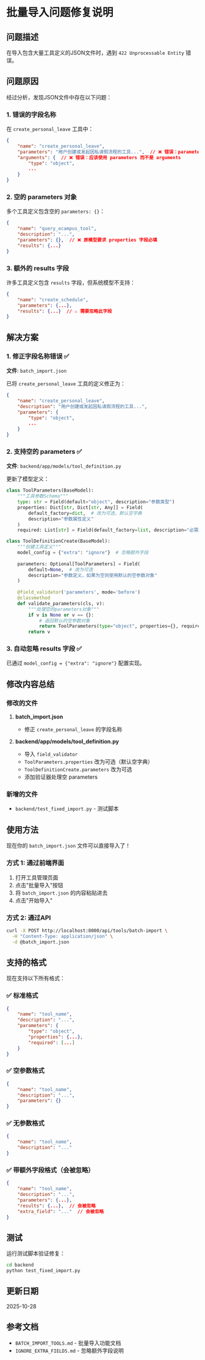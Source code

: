 # 批量导入问题修复说明

## 问题描述

在导入包含大量工具定义的JSON文件时，遇到 `422 Unprocessable Entity` 错误。

## 问题原因

经过分析，发现JSON文件中存在以下问题：

### 1. 错误的字段名称
在 `create_personal_leave` 工具中：
```json
{
    "name": "create_personal_leave",
    "parameters": "用户创建或发起因私请假流程的工具...",  // ❌ 错误：parameters的值是字符串
    "arguments": {  // ❌ 错误：应该使用 parameters 而不是 arguments
        "type": "object",
        ...
    }
}
```

### 2. 空的 parameters 对象
多个工具定义包含空的 `parameters: {}`：
```json
{
    "name": "query_ecampus_tool",
    "description": "...",
    "parameters": {},  // ❌ 原模型要求 properties 字段必填
    "results": {...}
}
```

### 3. 额外的 results 字段
许多工具定义包含 `results` 字段，但系统模型不支持：
```json
{
    "name": "create_schedule",
    "parameters": {...},
    "results": {...}  // ⚠️ 需要忽略此字段
}
```

## 解决方案

### 1. 修正字段名称错误 ✅

**文件**: `batch_import.json`

已将 `create_personal_leave` 工具的定义修正为：
```json
{
    "name": "create_personal_leave",
    "description": "用户创建或发起因私请假流程的工具...",
    "parameters": {
        "type": "object",
        ...
    }
}
```

### 2. 支持空的 parameters ✅

**文件**: `backend/app/models/tool_definition.py`

更新了模型定义：

```python
class ToolParameters(BaseModel):
    """工具参数Schema"""
    type: str = Field(default="object", description="参数类型")
    properties: Dict[str, Dict[str, Any]] = Field(
        default_factory=dict,  # 改为可选，默认空字典
        description="参数属性定义"
    )
    required: List[str] = Field(default_factory=list, description="必需参数列表")

class ToolDefinitionCreate(BaseModel):
    """创建工具定义"""
    model_config = {"extra": "ignore"}  # 忽略额外字段
    
    parameters: Optional[ToolParameters] = Field(
        default=None,  # 改为可选
        description="参数定义，如果为空则使用默认的空参数对象"
    )
    
    @field_validator('parameters', mode='before')
    @classmethod
    def validate_parameters(cls, v):
        """处理空的parameters对象"""
        if v is None or v == {}:
            # 返回默认的空参数对象
            return ToolParameters(type="object", properties={}, required=[])
        return v
```

### 3. 自动忽略 results 字段 ✅

已通过 `model_config = {"extra": "ignore"}` 配置实现。

## 修改内容总结

### 修改的文件

1. **batch_import.json**
   - 修正 `create_personal_leave` 的字段名称

2. **backend/app/models/tool_definition.py**
   - 导入 `field_validator`
   - `ToolParameters.properties` 改为可选（默认空字典）
   - `ToolDefinitionCreate.parameters` 改为可选
   - 添加验证器处理空 parameters

### 新增的文件

- `backend/test_fixed_import.py` - 测试脚本

## 使用方法

现在你的 `batch_import.json` 文件可以直接导入了！

### 方式 1: 通过前端界面

1. 打开工具管理页面
2. 点击"批量导入"按钮
3. 将 `batch_import.json` 的内容粘贴进去
4. 点击"开始导入"

### 方式 2: 通过API

```bash
curl -X POST http://localhost:8000/api/tools/batch-import \
  -H "Content-Type: application/json" \
  -d @batch_import.json
```

## 支持的格式

现在支持以下所有格式：

### ✅ 标准格式
```json
{
    "name": "tool_name",
    "description": "...",
    "parameters": {
        "type": "object",
        "properties": {...},
        "required": [...]
    }
}
```

### ✅ 空参数格式
```json
{
    "name": "tool_name",
    "description": "...",
    "parameters": {}
}
```

### ✅ 无参数格式
```json
{
    "name": "tool_name",
    "description": "..."
}
```

### ✅ 带额外字段格式（会被忽略）
```json
{
    "name": "tool_name",
    "description": "...",
    "parameters": {...},
    "results": {...},  // 会被忽略
    "extra_field": "..."  // 会被忽略
}
```

## 测试

运行测试脚本验证修复：

```bash
cd backend
python test_fixed_import.py
```

## 更新日期

2025-10-28

## 参考文档

- `BATCH_IMPORT_TOOLS.md` - 批量导入功能文档
- `IGNORE_EXTRA_FIELDS.md` - 忽略额外字段说明
